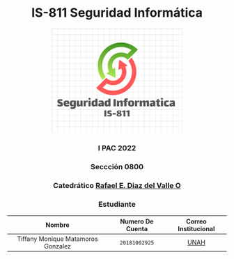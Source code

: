 
<div align="center">
  <h1 >IS-811  Seguridad Informática</h1>
    <img src="SI.png" width="300 px"> </img> 
    
<!-- Encabezado -->
### I PAC 2022  
### Seccción 0800
### Catedrático  [Rafael E. Diaz del Valle O](rafael.diazdelvalle@unah.edu.hn) 

### Estudiante 
| Nombre | Numero De Cuenta | Correo Institucional |
|:-------------:| :-----:|:-----:|
| Tiffany Monique Matamoros Gonzalez | `20181002925` | [UNAH](mailto:tiffany.matamoros@unah.hn) |

<div>
